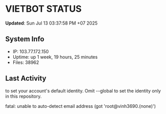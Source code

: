 # VIETBOT STATUS
**Updated**: Sun Jul 13 03:37:58 PM +07 2025

## System Info
- IP: 103.77.172.150
- Uptime: up 1 week, 19 hours, 25 minutes
- Files: 38962

## Last Activity

to set your account's default identity.
Omit --global to set the identity only in this repository.

fatal: unable to auto-detect email address (got 'root@vinh3690.(none)')
